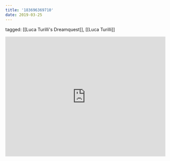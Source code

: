 ```yaml
---
title: '183696369710'
date: 2019-03-25
---
```

tagged: [[Luca Turilli's Dreamquest]], [[Luca Turilli]]
<iframe allow="accelerometer; autoplay; clipboard-write; encrypted-media; gyroscope; picture-in-picture" allowfullscreen="" frameborder="0" height="375" id="youtube_iframe" src="https://www.youtube.com/embed/YdVieZxTMNM?feature=oembed&amp;enablejsapi=1&amp;origin=https://safe.txmblr.com&amp;wmode=opaque" width="500"></iframe>